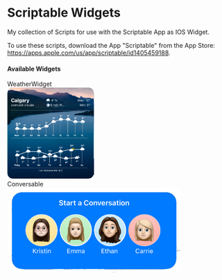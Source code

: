 # Scriptable Widgets
My collection of Scripts for use with the Scriptable App as IOS Widget.  

To use these scripts, download the App "Scriptable" from the App Store: https://apps.apple.com/us/app/scriptable/id1405459188.  

<!--<img src="https://user-images.githubusercontent.com/11858979/111028897-66893080-8402-11eb-90ba-01db711023a0.png" width="100" height="100" /> -->
<h4>Available Widgets</h4>

<div>WeatherWidget</div>
<img src="https://github.com/JaiDoubleU/Scriptable/blob/15689ced2588e14efa7fb32584551f3044c54b12/E59F85EB-DBEB-4DF6-8F60-5F5D8D99B47A.png" width="200" />

<div>Conversable</div>
<img src="https://github.com/JaiDoubleU/Scriptable/blob/bdaf148d06596a4f1963aa612c4faee23e166c5e/5152E1E3-97DD-425F-922A-BADF49727201.png " width="400"/>

